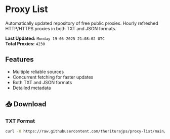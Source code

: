 # Proxy List

Automatically updated repository of free public proxies. Hourly refreshed HTTP/HTTPS proxies in both TXT and JSON formats.

**Last Updated:** `Monday 19-05-2025 21:08:02 UTC`  
**Total Proxies:** `4230`

## Features
- Multiple reliable sources
- Concurrent fetching for faster updates
- Both TXT and JSON formats
- Detailed metadata

## 📥 Download

### TXT Format
```bash
curl -O https://raw.githubusercontent.com/theriturajps/proxy-list/main/proxies.txt